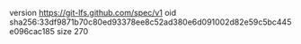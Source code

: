 version https://git-lfs.github.com/spec/v1
oid sha256:33df9871b70c80ed93378ee8c52ad380e6d091002d82e59c5bc445e096cac185
size 270
